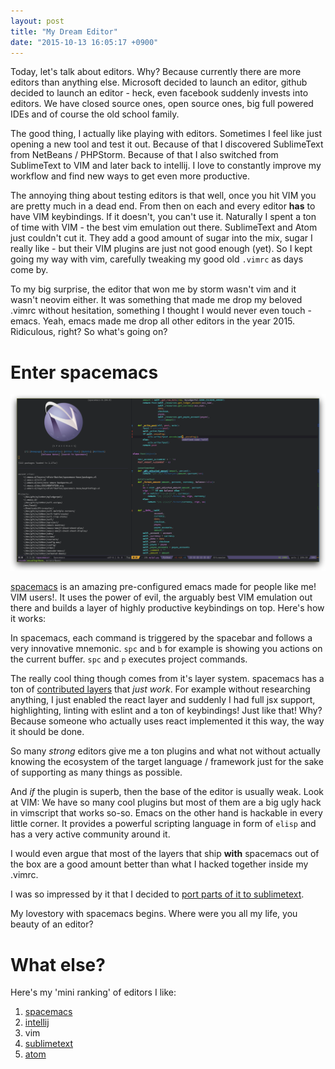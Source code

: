 ```yaml
---
layout: post
title: "My Dream Editor"
date: "2015-10-13 16:05:17 +0900"
---
```


Today, let's talk about editors. Why? Because currently there are more editors than anything else. Microsoft decided to launch an editor, github decided to launch an editor - heck, even facebook suddenly invests into editors. We have closed source ones, open source ones, big full powered IDEs and of course the old school family.

The good thing, I actually like playing with editors. Sometimes I feel like just opening a new tool and test it out. Because of that I discovered SublimeText from NetBeans / PHPStorm. Because of that I also switched from SublimeText to VIM and later back to intellij. I love to constantly improve my workflow and find new ways to get even more productive.

The annoying thing about testing editors is that well, once you hit VIM you are pretty much in a dead end. From then on each and every editor __has__ to have VIM keybindings. If it doesn't, you can't use it. Naturally I spent a ton of time with VIM - the best vim emulation out there. SublimeText and Atom just couldn't cut it. They add a good amount of sugar into the mix, sugar I really like - but their VIM plugins are just not good enough (yet). So I kept going my way with vim, carefully tweaking my good old `.vimrc` as days come by.

To my big surprise, the editor that won me by storm wasn't vim and it wasn't neovim either. It was something that made me drop my beloved .vimrc without hesitation, something I thought I would never even touch - emacs. Yeah, emacs made me drop all other editors in the year 2015. Ridiculous, right? So what's going on?

# Enter spacemacs

![spacemacs][2]

[spacemacs][1] is an amazing pre-configured emacs made for people like me! VIM users!. It uses the power of evil, the arguably best VIM emulation out there and builds a layer of highly productive keybindings on top. Here's how it works:

In spacemacs, each command is triggered by the spacebar and follows a very innovative mnemonic. `spc` and `b` for example is showing you actions on the current buffer. `spc` and `p` executes project commands.

The really cool thing though comes from it's layer system. spacemacs has a ton of [contributed layers][3] that _just work_. For example without researching anything, I just enabled the react layer and suddenly I had full jsx support, highlighting, linting with eslint and a ton of keybindings! Just like that! Why? Because someone who actually uses react implemented it this way, the way it should be done.

So many _strong_ editors give me a ton plugins and what not without actually knowing the ecosystem of the target language / framework just for the sake of supporting as many things as possible.

And _if_ the plugin is superb, then the base of the editor is usually weak. Look at VIM: We have so many cool plugins but most of them are a big ugly hack in vimscript that works so-so. Emacs on the other hand is hackable in every little corner. It provides a powerful scripting language in form of `elisp` and has a very active community around it.

I would even argue that most of the layers that ship __with__ spacemacs out of the box are a good amount better than what I hacked together inside my .vimrc.

I was so impressed by it that I decided to [port parts of it to sublimetext][4].

My lovestory with spacemacs begins. Where were you all my life, you beauty of an editor? 

# What else?

Here's my 'mini ranking' of editors I like:

1. [spacemacs][1]
2. [intellij][5]
3. vim
4. [sublimetext][6]
5. [atom][7]

[1]: https://github.com/syl20bnr/spacemacs/
[2]: /images/spacemacs-python.png
[3]: https://github.com/syl20bnr/spacemacs/tree/master/layers
[4]: https://github.com/dvcrn/sublimious
[5]: https://www.jetbrains.com/idea/
[6]: http://www.sublimetext.com/
[7]: https://atom.io/
